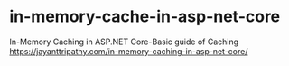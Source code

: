 # in-memory-cache-in-asp-net-core
In-Memory Caching in ASP.NET Core-Basic guide of Caching
<br>
https://jayanttripathy.com/in-memory-caching-in-asp-net-core/
